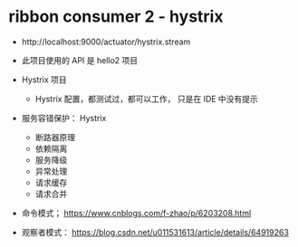 # ribbon consumer 2 - hystrix

- http://localhost:9000/actuator/hystrix.stream

- 此项目使用的 API 是 hello2 项目

- Hystrix 项目
    - Hystrix 配置，都测试过，都可以工作， 只是在 IDE 中没有提示

- 服务容错保护： Hystrix
    - 断路器原理 
    - 依赖隔离
    - 服务降级
    - 异常处理
    - 请求缓存
    - 请求合并
    
- 命令模式； https://www.cnblogs.com/f-zhao/p/6203208.html
- 观察者模式： https://blog.csdn.net/u011531613/article/details/64919263


